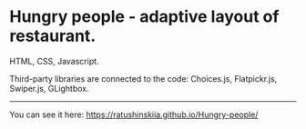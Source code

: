 # Hungry people - adaptive layout of restaurant.
HTML, CSS, Javascript. 

Third-party libraries are connected to the code: Choices.js, Flatpickr.js, Swiper.js, GLightbox.
___

You can see it here: https://ratushinskiia.github.io/Hungry-people/

